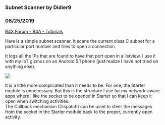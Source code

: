 ### Subnet Scanner by Didier9
### 08/25/2019
[B4X Forum - B4A - Tutorials](https://www.b4x.com/android/forum/threads/108970/)

Here is a simple subnet scanner. It scans the current class C subnet for a particular port number and tries to open a connection.  
  
It logs all the IPs that are found to have that port open in a listview. I use it with my IoT gizmos on an Android 5.1 phone (just realize I have not tried on anything else).  
  
![](https://www.b4x.com/android/forum/attachments/83386)  
  
It is a little more complicated than it needs to be. For one, the Starter module is unnecessary. But this is the structure I use for my network-aware apps where I like the socket to be opened in Starter so that I can keep it open when switching activities.  
The Callback mechanism (Dispatch) can be used to steer the messages from the socket in the Starter module back to the proper, currently open activity.